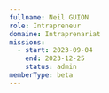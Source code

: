 ```yaml
---
fullname: Neil GUION
role: Intrapreneur
domaine: Intraprenariat
missions:
  - start: 2023-09-04
    end: 2023-12-25
    status: admin
memberType: beta
---
```



